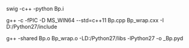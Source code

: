 swig -c++ -python Bp.i

g++ -c -fPIC -D MS_WIN64 --std=c++11 Bp.cpp Bp_wrap.cxx -I D:/Python27/include

g++ -shared Bp.o Bp_wrap.o -LD:/Python27/libs -lPython27 -o _Bp.pyd
